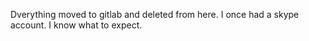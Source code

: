 Dverything moved to gitlab and deleted from here. I once had a skype account. I know what to expect.
